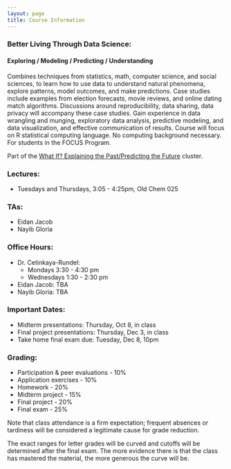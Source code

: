 ```yaml
---
layout: page
title: Course Information
---
```


### Better Living Through Data Science:

#### Exploring / Modeling / Predicting / Understanding

Combines techniques from statistics, math, computer science, and 
social sciences, to learn how to use data to understand natural 
phenomena, explore patterns, model outcomes, and make predictions. 
Case studies include examples from election forecasts, movie reviews, 
and online dating match algorithms. Discussions around 
reproducibility, data sharing, data privacy will accompany these case 
studies. Gain experience in data wrangling and munging, exploratory 
data analysis, predictive modeling, and data visualization, and 
effective communication of results. Course will focus on R statistical 
computing language. No computing background necessary. For students in 
the FOCUS Program.

Part of the [What If? Explaining the Past/Predicting the Future](http://focus.duke.edu/clusters-courses/past-clusters/2013/02/05/what-if-explaining-the-past-predicting-the-future) cluster.

### Lectures:
* Tuesdays and Thursdays, 3:05 - 4:25pm, Old Chem 025

### TAs:
* Eidan Jacob
* Nayib Gloria

### Office Hours:
* Dr. Cetinkaya-Rundel:
    * Mondays 3:30 - 4:30 pm
    * Wednesdays 1:30 - 2:30 pm
* Eidan Jacob: TBA
* Nayib Gloria: TBA

### Important Dates:

* Midterm presentations: Thursday, Oct 8, in class
* Final project presentations: Thursday, Dec 3, in class
* Take home final exam due: Tuesday, Dec 8, 10pm

### Grading:
* Participation & peer evaluations - 10% 
* Application exercises - 10%
* Homework - 20%
* Midterm project - 15%
* Final project - 20%
* Final exam - 25%

Note that class attendance is a firm expectation; frequent absences or 
tardiness will be considered a legitimate cause for grade reduction.

The exact ranges for letter grades will be curved and cutoffs will be 
determined after the final exam. The more evidence there is that the 
class has mastered the material, the more generous the curve will be.
